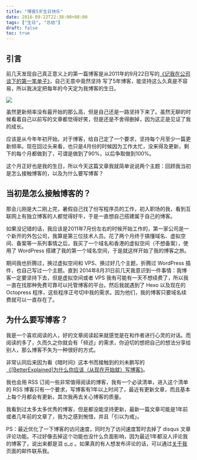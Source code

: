 ```yaml
---
title: "博客5岁生日快乐"
date: 2016-09-22T22:38:00+08:00
tags: ["生日", "总结"] 
draft: false
toc: true
---
```


## 引言

前几天发现自己真正意义上的第一篇博客是从2011年的9月22日写的[《记我在公司谈下的第一笔单子》](https://blog.forecho.com/ji-wo-zai-gong-si-tan-xia-de-di-yi-bi-dan-zi.html)，自己无意中竟然坚持
写了5年博客，能坚持这么久真是不容易，所以我决定把每年的今天定为我博客的生日。

![](https://blog-1251237404.cos.ap-guangzhou.myqcloud.com/20190424161401.png)

虽然更新频率没有最开始的那么高，但是自己还是一路坚持下来了。虽然无聊的时候看着自己以前写的文章都觉得好笑，但是还是不舍得删掉，因为这正是见证了我的成长。

<!--more-->

应该是从今年年初开始，对于博客，给自己定了一个要求，坚持每个月至少一篇更新频率。现在回过头来看，也只是4月份的时候因为工作太忙，没来得及更新，剩下的每个月都做到了，可谓是做到了90%，以后争取做到100%。

这个月正好也是我的生日，所以今天这篇文章我就简单说说两个主题：回顾我当初是怎么接触博客的，以及为什么要写博客？

## 当初是怎么接触博客的？

那会儿刚是大二刚上完，暑假自己找了份写程序员的工作，初入职场的我，看到互联网上有独立博客的人都觉得好牛，于是一直想自己搭建属于自己的博客。

如果没记错的话，我应该是2011年7月份左右的时候开始工作的，第一家公司是一个新开的外包公司，我算是第三位技术人员。花了两个月终于搞懂域名、虚拟空间、备案等一系列事情之后，我买了一个域名和香港的虚拟空间（不想备案），使用了 WordPress 搭建了我的第一个域名空间，于是就这样开始了我的博客之旅。

期间我也折腾过，换过虚拟空间和 VPS、换过好几个主题，折腾过 WordPress 插件，也自己写过一个主题。直到
2014年8月31日前几天我意识到一件事情：我博客一定要坚持下去，但是虚拟空间或者 VPS 我有可能有一天不想续费了，所以我一直在找那种免费可靠可以托管博客的平台。然后我就遇到了 Hexo 以及现在的  Octopress 程序，这些程序正号切中我的需求。因为他们，我的博客只要域名续费就可以一直存在了。

## 为什么要写博客？

我是一个喜欢阅读的人，好的文章阅读起来就感觉是在和作者进行心灵的对话。而阅读的多了，久而久之你就会有「倾述」的需求，你迫切的想把自己的想法分享给别人，那么博客不失为一种很好的方式。

非常认同后来因为看《暗时间》这本书而接触到的刘未鹏写的[《[BetterExplained]为什么你应该（从现在开始就）写博客》](http://mindhacks.cn/2009/02/15/why-you-should-start-blogging-now/)。

我也会用 RSS 订阅一些非常值得阅读的博客，我有一个必读清单，进入这个清单的 RSS 博客只有一个要求，写博客有1年以上时间了，最近有更新文章，而且基本上每个月都会有更新。其次我再去关心博客的质量。

我看到过太多太多优秀的博客，但是都没能坚持更新，最新一篇文章可能是1年前或者几年前的文章了，我为之感到惋惜，并且「引以为戒」。

PS：最近优化了一下博客的访问速度，同时为了访问速度暂时去掉了 disqus 文章评论功能。不过好像去掉这个功能也没什么负面影响，因为最近1年都没人评论我的博客了，说出来都是泪 ಥ_ಥ 。如果真的有人想发布评论的话，可以通过[关于我](https://blog.forecho.com/about.html)页面的邮件联系我。
